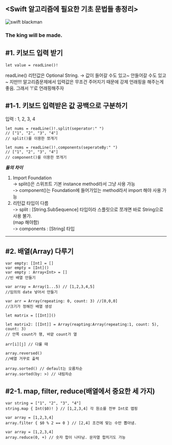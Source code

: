 <Swift 알고리즘에 필요한 기초 문법들 총정리>
---

![swift blackman](https://us.123rf.com/450wm/ismagilov/ismagilov1701/ismagilov170100268/68263757-%EA%B7%B8%EC%9D%98-%EB%91%90%EA%B1%B4%EC%9D%84-%ED%8D%BC-%ED%8C%85-%ED%95%98-%EA%B3%A0-%EA%B7%B8%EC%9D%98-%EB%85%B8%ED%8A%B8%EB%B6%81-%ED%99%94%EB%A9%B4%EC%97%90%EC%84%9C-%EC%B0%BE%EA%B3%A0-%EA%B9%8C%EB%A7%88%EA%B7%80%EC%97%90-%EC%95%84%ED%94%84%EB%A6%AC%EC%B9%B4-%EA%B3%84-%EB%AF%B8%EA%B5%AD%EC%9D%B8-%ED%95%B4%EC%BB%A4%EC%9D%98-%EB%8B%AB%EC%8A%B5%EB%8B%88%EB%8B%A4-%EC%BD%94%EB%94%A9%EC%9D%98-%EA%B0%9C%EB%85%90%EC%9E%85%EB%8B%88%EB%8B%A4-%EB%AA%A8%EC%9D%98.jpg?ver=6)
  
 ### The king will be made. 
  
**#1. 키보드 입력 받기**
--
```
let value = readLine()!
```

readLine() 리턴값은 Optional String. 
-> 값이 들어갈 수도 있고~ 안들어갈 수도 있고~ 지만!!!
   알고리즘문제에서 입력값은 무조건 주어지기 때문에 강제 언래핑을 해주는게 좋음.
   그래서 '!'로 언래핑해주자  

**#1-1. 키보드 입력받은 값 공백으로 구분하기**
--
입력 : 1, 2, 3, 4

```
let nums = readLine()!.split(seperator:" ")
// ["1", "2", "3", "4"]
// split()를 이용한 쪼개기
```
```
let nums = readLine()!.components(seperateBy:" ") 
// ["1", "2", "3", "4"]
// component()를 이용한 쪼개기
```
***둘의 차이***  
1. Import Foundation  
-> split()은 스위프트 기본 instance method라서 그냥 사용 가능    
-> component()는 Foundation에 들어가있는 method라서 import 해야 사용 가능
2. 리턴값 타입이 다름   
-> split : [String.SubSequence] 타입이라 스플릿으로 쪼개면 바로 String으로 사용 불가.  
(map 해야함)  
-> components : [String] 타입  

---

**#2. 배열(Array) 다루기**
--

````
var empty: [Int] = []
var empty = [Int]()
var empty : Array<Int> = []
//빈 배열 만들기
````

````
var array = Array(1...5) // [1,2,3,4,5]
//임의의 date 넣어서 만들기
````

````
var arr = Array(repeating: 0, count: 3) //[0,0,0]
//크기가 정해진 배열 생성
````

````
let matrix = [[Int]]()

let matrix2: [[Int]] = Array(reapting:Array(repeating:1, count: 5), count: 3)
// 안쪽 count가 행, 바깥 count가 열

arr[i][j] // 다룰 때
````

````
array.reversed()
//배열 거꾸로 출력
````

````
array.sorted() // default는 오름차순
array.sorted(by: >) // 내림차순 
````

#2-1. map, filter, reduce(배열에서 중요한 세 가지)
--
````
var string = ["1", "2", "3", "4"]
string.map { Int($0)! } // [1,2,3,4] 각 원소를 전부 Int로 맵핑
````

````
var array = [1,2,3,4]
array.filter { $0 % 2 == 0 } // [2,4] 조건에 맞는 수만 뽑아냄.
````

````
var array = [1,2,3,4]
array.reduce(0, +) // 숫자 합이 나타남. 문자열 합치기도 가능
````

